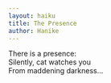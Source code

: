 ```yaml
---
layout: haiku
title: The Presence
author: Hanike
---
```


There is a presence:<br>
Silently, cat watches you<br>
From maddening darkness...<br>
